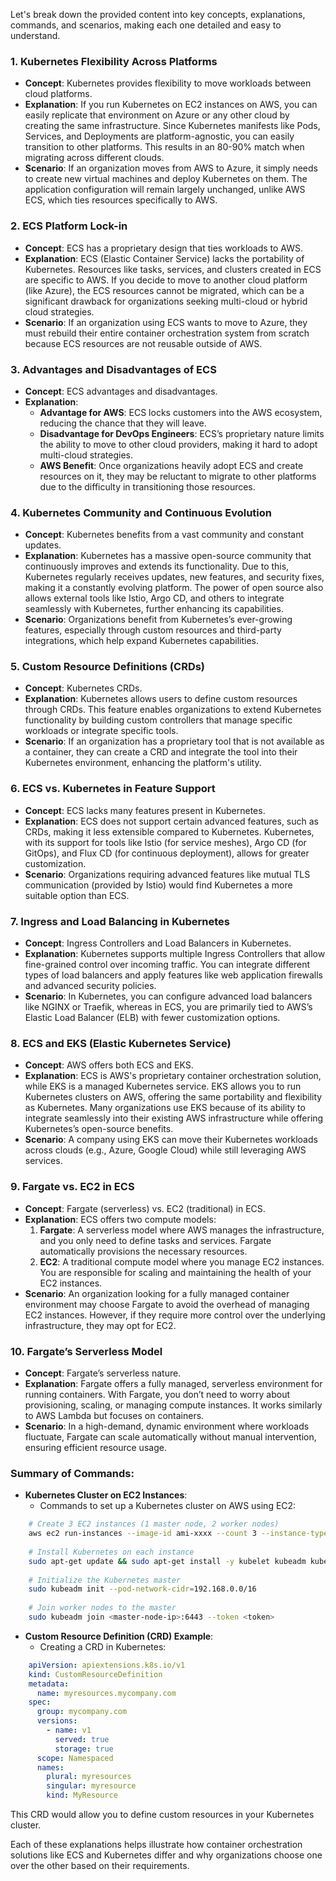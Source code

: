 Let's break down the provided content into key concepts, explanations, commands, and scenarios, making each one detailed and easy to understand.

### 1. **Kubernetes Flexibility Across Platforms**
   - **Concept**: Kubernetes provides flexibility to move workloads between cloud platforms.
   - **Explanation**: If you run Kubernetes on EC2 instances on AWS, you can easily replicate that environment on Azure or any other cloud by creating the same infrastructure. Since Kubernetes manifests like Pods, Services, and Deployments are platform-agnostic, you can easily transition to other platforms. This results in an 80-90% match when migrating across different clouds.
   - **Scenario**: If an organization moves from AWS to Azure, it simply needs to create new virtual machines and deploy Kubernetes on them. The application configuration will remain largely unchanged, unlike AWS ECS, which ties resources specifically to AWS.

### 2. **ECS Platform Lock-in**
   - **Concept**: ECS has a proprietary design that ties workloads to AWS.
   - **Explanation**: ECS (Elastic Container Service) lacks the portability of Kubernetes. Resources like tasks, services, and clusters created in ECS are specific to AWS. If you decide to move to another cloud platform (like Azure), the ECS resources cannot be migrated, which can be a significant drawback for organizations seeking multi-cloud or hybrid cloud strategies.
   - **Scenario**: If an organization using ECS wants to move to Azure, they must rebuild their entire container orchestration system from scratch because ECS resources are not reusable outside of AWS.

### 3. **Advantages and Disadvantages of ECS**
   - **Concept**: ECS advantages and disadvantages.
   - **Explanation**:
     - **Advantage for AWS**: ECS locks customers into the AWS ecosystem, reducing the chance that they will leave.
     - **Disadvantage for DevOps Engineers**: ECS’s proprietary nature limits the ability to move to other cloud providers, making it hard to adopt multi-cloud strategies.
     - **AWS Benefit**: Once organizations heavily adopt ECS and create resources on it, they may be reluctant to migrate to other platforms due to the difficulty in transitioning those resources.

### 4. **Kubernetes Community and Continuous Evolution**
   - **Concept**: Kubernetes benefits from a vast community and constant updates.
   - **Explanation**: Kubernetes has a massive open-source community that continuously improves and extends its functionality. Due to this, Kubernetes regularly receives updates, new features, and security fixes, making it a constantly evolving platform. The power of open source also allows external tools like Istio, Argo CD, and others to integrate seamlessly with Kubernetes, further enhancing its capabilities.
   - **Scenario**: Organizations benefit from Kubernetes’s ever-growing features, especially through custom resources and third-party integrations, which help expand Kubernetes capabilities.

### 5. **Custom Resource Definitions (CRDs)**
   - **Concept**: Kubernetes CRDs.
   - **Explanation**: Kubernetes allows users to define custom resources through CRDs. This feature enables organizations to extend Kubernetes functionality by building custom controllers that manage specific workloads or integrate specific tools.
   - **Scenario**: If an organization has a proprietary tool that is not available as a container, they can create a CRD and integrate the tool into their Kubernetes environment, enhancing the platform's utility.

### 6. **ECS vs. Kubernetes in Feature Support**
   - **Concept**: ECS lacks many features present in Kubernetes.
   - **Explanation**: ECS does not support certain advanced features, such as CRDs, making it less extensible compared to Kubernetes. Kubernetes, with its support for tools like Istio (for service meshes), Argo CD (for GitOps), and Flux CD (for continuous deployment), allows for greater customization.
   - **Scenario**: Organizations requiring advanced features like mutual TLS communication (provided by Istio) would find Kubernetes a more suitable option than ECS.

### 7. **Ingress and Load Balancing in Kubernetes**
   - **Concept**: Ingress Controllers and Load Balancers in Kubernetes.
   - **Explanation**: Kubernetes supports multiple Ingress Controllers that allow fine-grained control over incoming traffic. You can integrate different types of load balancers and apply features like web application firewalls and advanced security policies.
   - **Scenario**: In Kubernetes, you can configure advanced load balancers like NGINX or Traefik, whereas in ECS, you are primarily tied to AWS’s Elastic Load Balancer (ELB) with fewer customization options.

### 8. **ECS and EKS (Elastic Kubernetes Service)**
   - **Concept**: AWS offers both ECS and EKS.
   - **Explanation**: ECS is AWS's proprietary container orchestration solution, while EKS is a managed Kubernetes service. EKS allows you to run Kubernetes clusters on AWS, offering the same portability and flexibility as Kubernetes. Many organizations use EKS because of its ability to integrate seamlessly into their existing AWS infrastructure while offering Kubernetes’s open-source benefits.
   - **Scenario**: A company using EKS can move their Kubernetes workloads across clouds (e.g., Azure, Google Cloud) while still leveraging AWS services.

### 9. **Fargate vs. EC2 in ECS**
   - **Concept**: Fargate (serverless) vs. EC2 (traditional) in ECS.
   - **Explanation**: ECS offers two compute models:
     1. **Fargate**: A serverless model where AWS manages the infrastructure, and you only need to define tasks and services. Fargate automatically provisions the necessary resources.
     2. **EC2**: A traditional compute model where you manage EC2 instances. You are responsible for scaling and maintaining the health of your EC2 instances.
   - **Scenario**: An organization looking for a fully managed container environment may choose Fargate to avoid the overhead of managing EC2 instances. However, if they require more control over the underlying infrastructure, they may opt for EC2.

### 10. **Fargate’s Serverless Model**
   - **Concept**: Fargate’s serverless nature.
   - **Explanation**: Fargate offers a fully managed, serverless environment for running containers. With Fargate, you don’t need to worry about provisioning, scaling, or managing compute instances. It works similarly to AWS Lambda but focuses on containers.
   - **Scenario**: In a high-demand, dynamic environment where workloads fluctuate, Fargate can scale automatically without manual intervention, ensuring efficient resource usage.

### Summary of Commands:
- **Kubernetes Cluster on EC2 Instances**:
  - Commands to set up a Kubernetes cluster on AWS using EC2:
```bash
    # Create 3 EC2 instances (1 master node, 2 worker nodes)
    aws ec2 run-instances --image-id ami-xxxx --count 3 --instance-type t2.medium
    
    # Install Kubernetes on each instance
    sudo apt-get update && sudo apt-get install -y kubelet kubeadm kubectl
    
    # Initialize the Kubernetes master
    sudo kubeadm init --pod-network-cidr=192.168.0.0/16
    
    # Join worker nodes to the master
    sudo kubeadm join <master-node-ip>:6443 --token <token>
```

- **Custom Resource Definition (CRD) Example**:
  - Creating a CRD in Kubernetes:
```yaml
    apiVersion: apiextensions.k8s.io/v1
    kind: CustomResourceDefinition
    metadata:
      name: myresources.mycompany.com
    spec:
      group: mycompany.com
      versions:
        - name: v1
          served: true
          storage: true
      scope: Namespaced
      names:
        plural: myresources
        singular: myresource
        kind: MyResource
```
  This CRD would allow you to define custom resources in your Kubernetes cluster.

Each of these explanations helps illustrate how container orchestration solutions like ECS and Kubernetes differ and why organizations choose one over the other based on their requirements.